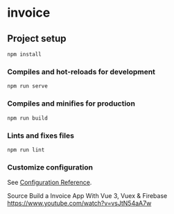 # invoice

## Project setup
```
npm install
```

### Compiles and hot-reloads for development
```
npm run serve
```

### Compiles and minifies for production
```
npm run build
```

### Lints and fixes files
```
npm run lint
```

### Customize configuration
See [Configuration Reference](https://cli.vuejs.org/config/).

Source
Build a Invoice App With Vue 3, Vuex & Firebase
https://www.youtube.com/watch?v=vsJtN54aA7w
